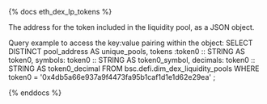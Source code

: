{% docs eth_dex_lp_tokens %}

The address for the token included in the liquidity pool, as a JSON object. 

Query example to access the key:value pairing within the object:
SELECT
    DISTINCT pool_address AS unique_pools,
    tokens :token0 :: STRING AS token0,
    symbols: token0 :: STRING AS token0_symbol,
    decimals: token0 :: STRING AS token0_decimal
FROM bsc.defi.dim_dex_liquidity_pools
WHERE token0 = '0x4db5a66e937a9f4473fa95b1caf1d1e1d62e29ea'
;

{% enddocs %}